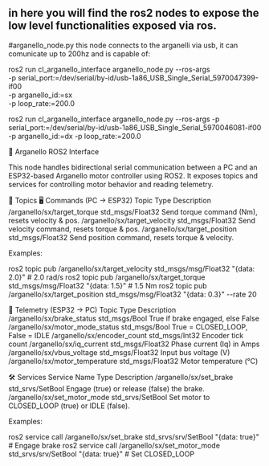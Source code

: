 ## in here you will find the ros2 nodes to expose the low level functionalities exposed via ros.

#arganello_node.py
this node connects to the arganelli via usb, it can comunicate up to 200hz and is capable of:

ros2 run cl_arganello_interface arganello_node.py --ros-args \
  -p serial_port:=/dev/serial/by-id/usb-1a86_USB_Single_Serial_5970047399-if00 \
  -p arganello_id:=sx \
  -p loop_rate:=200.0

ros2 run cl_arganello_interface arganello_node.py --ros-args -p serial_port:=/dev/serial/by-id/usb-1a86_USB_Single_Serial_5970046081-if00 -p arganello_id:=dx -p loop_rate:=200.0 

🚀 Arganello ROS2 Interface

This node handles bidirectional serial communication between a PC and an ESP32-based Arganello motor controller using ROS2. It exposes topics and services for controlling motor behavior and reading telemetry.

📡 Topics
🖥️ Commands (PC → ESP32)
Topic	Type	Description
/arganello/sx/target_torque	    std_msgs/Float32	Send torque command (Nm), resets velocity & pos.
/arganello/sx/target_velocity	std_msgs/Float32	Send velocity command, resets torque & pos.
/arganello/sx/target_position	std_msgs/Float32	Send position command, resets torque & velocity.

Examples:

ros2 topic pub /arganello/sx/target_velocity std_msgs/msg/Float32 "{data: 2.0}"  # 2.0 rad/s
ros2 topic pub /arganello/sx/target_torque   std_msgs/msg/Float32 "{data: 1.5}"    # 1.5 Nm
ros2 topic pub /arganello/sx/target_position std_msgs/msg/Float32 "{data: 0.3}" --rate 20 



📶 Telemetry (ESP32 → PC)
Topic	Type	Description
/arganello/sx/brake_status	std_msgs/Bool	True if brake engaged, else False
/arganello/sx/motor_mode_status	std_msgs/Bool	True = CLOSED_LOOP, False = IDLE
/arganello/sx/encoder_count	std_msgs/Int32	Encoder tick count
/arganello/sx/iq_current	std_msgs/Float32	Phase current (Iq) in Amps
/arganello/sx/vbus_voltage	std_msgs/Float32	Input bus voltage (V)
/arganello/sx/motor_temperature	std_msgs/Float32	Motor temperature (°C)


🛠️ Services
Service Name	Type	Description
/arganello/sx/set_brake	std_srvs/SetBool	Engage (true) or release (false) the brake.
/arganello/sx/set_motor_mode	std_srvs/SetBool	Set motor to CLOSED_LOOP (true) or IDLE (false).


Examples:

ros2 service call /arganello/sx/set_brake std_srvs/srv/SetBool "{data: true}"        # Engage brake
ros2 service call /arganello/sx/set_motor_mode std_srvs/srv/SetBool "{data: true}"   # Set CLOSED_LOOP

